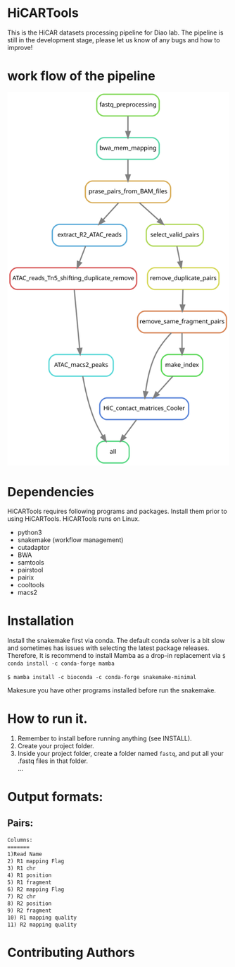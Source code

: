 # HiCARTools
This is the HiCAR datasets processing  pipeline for Diao lab. The pipeline is still in the development stage, please let us know of any bugs and how to improve!

# work flow of the pipeline

![](./workflow.svg)


# Dependencies 
HiCARTools requires following programs and packages. Install them prior to using HiCARTools. HiCARTools runs on Linux.
* python3 
* snakemake (workflow management)
* cutadaptor
* BWA 
* samtools 
* pairstool
* pairix
* cooltools
* macs2


# Installation
Install the snakemake first via conda. The default conda solver is a bit slow and sometimes has issues with selecting the latest package releases. Therefore, It is recommend to install Mamba as a drop-in replacement via 
`$ conda install -c conda-forge mamba`

`$ mamba install -c bioconda -c conda-forge snakemake-minimal` 

Makesure you have other programs installed before run the snakemake. 



# How to run it.
1. Remember to install before running anything (see INSTALL).
2. Create your project folder. 
3. Inside your project folder, create a folder named `fastq`, and put all your .fastq files in that folder.  
...


# Output formats: 
##  Pairs: 
```
Columns: 
=======
1)Read Name 
2) R1 mapping Flag
3) R1 chr 
4) R1 position 
5) R1 fragment 
6) R2 mapping Flag
7) R2 chr 
8) R2 position 
9) R2 fragment 
10) R1 mapping quality
11) R2 mapping quality
```

# Contributing Authors

